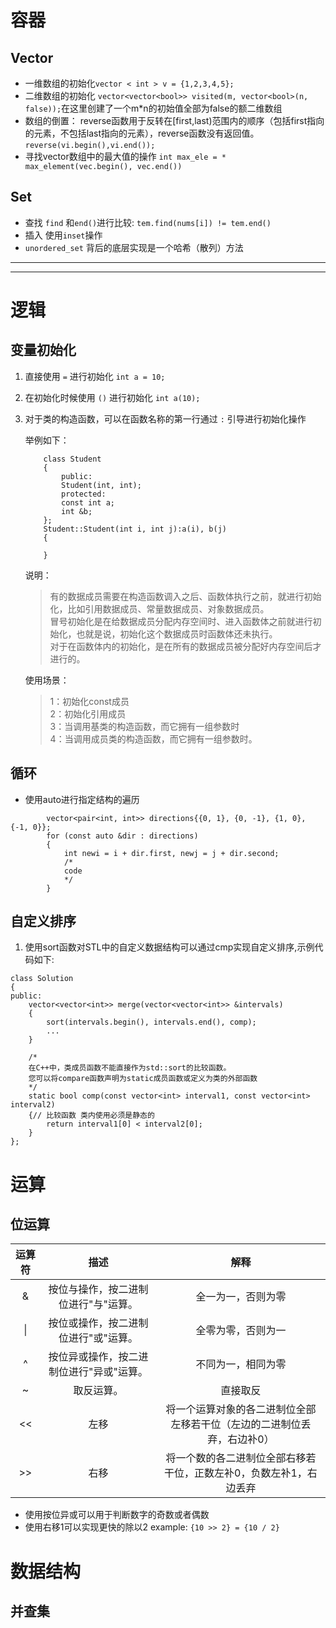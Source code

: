 



# 容器

## Vector

- 一维数组的初始化`vector < int > v = {1,2,3,4,5};`
- 二维数组的初始化 `vector<vector<bool>> visited(m, vector<bool>(n, false));`在这里创建了一个m*n的初始值全部为false的额二维数组
- 数组的倒置： reverse函数用于反转在[first,last)范围内的顺序（包括first指向的元素，不包括last指向的元素），reverse函数没有返回值。 `reverse(vi.begin(),vi.end());` 
- 寻找vector数组中的最大值的操作 `int max_ele = * max_element(vec.begin(), vec.end())`



## Set
- 查找 `find` 和`end()`进行比较: `tem.find(nums[i]) != tem.end()`
- 插入 使用`inset`操作
- `unordered_set` 背后的底层实现是一个哈希（散列）方法 

---
---

# 逻辑

## 变量初始化

1. 直接使用 `=` 进行初始化
    `int a = 10;`
2. 在初始化时候使用 `()` 进行初始化
    `int a(10);`
3. 对于类的构造函数，可以在函数名称的第一行通过 `:` 引导进行初始化操作
    
    举例如下：
    ```    
        class Student
        {
            public:
            Student(int, int);
            protected:
            const int a;
            int &b;
        };
        Student::Student(int i, int j):a(i), b(j)
        {
            
        }
    ```

    说明：
    > 有的数据成员需要在构造函数调入之后、函数体执行之前，就进行初始化，比如引用数据成员、常量数据成员、对象数据成员。  
    冒号初始化是在给数据成员分配内存空间时、进入函数体之前就进行初始化，也就是说，初始化这个数据成员时函数体还未执行。  
    对于在函数体内的初始化，是在所有的数据成员被分配好内存空间后才进行的。
    
    使用场景：
    > 1：初始化const成员  
    2：初始化引用成员  
    3：当调用基类的构造函数，而它拥有一组参数时  
    4：当调用成员类的构造函数，而它拥有一组参数时。

## 循环
- 使用auto进行指定结构的遍历
```
        vector<pair<int, int>> directions{{0, 1}, {0, -1}, {1, 0}, {-1, 0}};
        for (const auto &dir : directions)
        {
            int newi = i + dir.first, newj = j + dir.second;
            /*
            code
            */
        }
```

## 自定义排序
1. 使用sort函数对STL中的自定义数据结构可以通过cmp实现自定义排序,示例代码如下:
```
class Solution
{
public:
    vector<vector<int>> merge(vector<vector<int>> &intervals)
    {
        sort(intervals.begin(), intervals.end(), comp);
        ...
    }

    /*
    在C++中，类成员函数不能直接作为std::sort的比较函数。
    您可以将compare函数声明为static成员函数或定义为类的外部函数
    */
    static bool comp(const vector<int> interval1, const vector<int> interval2)
    {// 比较函数 类内使用必须是静态的
        return interval1[0] < interval2[0];
    }
};
```



# 运算

## 位运算

| 运算符      | 描述 |解释|
| :---:       |    :----:   |  :----:   |
|   &   |   按位与操作，按二进制位进行"与"运算。 |  全一为一，否则为零  |
| \|   |   按位或操作，按二进制位进行"或"运算。 |  全零为零，否则为一  |
| ^   |   按位异或操作，按二进制位进行"异或"运算。 |  不同为一，相同为零  |
| ~   |   取反运算。 |  直接取反  |
| <<   |  左移 |  将一个运算对象的各二进制位全部左移若干位（左边的二进制位丢弃，右边补0）  |
| >>   |  右移 |  将一个数的各二进制位全部右移若干位，正数左补0，负数左补1，右边丢弃  |

- 使用按位异或可以用于判断数字的奇数或者偶数
- 使用右移1可以实现更快的除以2 example:  `{10 >> 2} = {10 / 2}` 

# 数据结构

## 并查集
